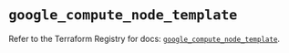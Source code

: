# `google_compute_node_template`

Refer to the Terraform Registry for docs: [`google_compute_node_template`](https://registry.terraform.io/providers/hashicorp/google/6.42.0/docs/resources/compute_node_template).
